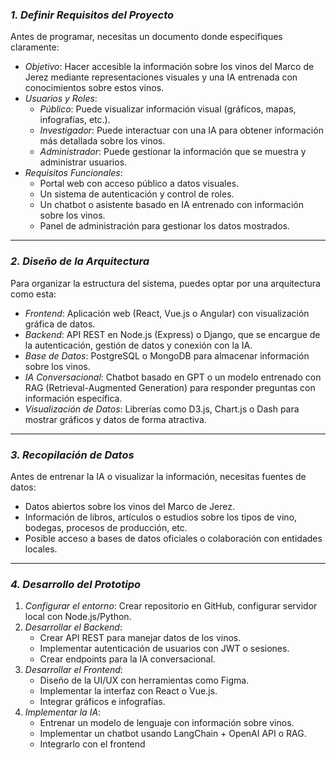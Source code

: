### *1. Definir Requisitos del Proyecto*
Antes de programar, necesitas un documento donde especifiques claramente:
- *Objetivo*: Hacer accesible la información sobre los vinos del Marco de Jerez mediante representaciones visuales y una IA entrenada con conocimientos sobre estos vinos.
- *Usuarios y Roles*:
  - *Público*: Puede visualizar información visual (gráficos, mapas, infografías, etc.).
  - *Investigador*: Puede interactuar con una IA para obtener información más detallada sobre los vinos.
  - *Administrador*: Puede gestionar la información que se muestra y administrar usuarios.
- *Requisitos Funcionales*:
  - Portal web con acceso público a datos visuales.
  - Un sistema de autenticación y control de roles.
  - Un chatbot o asistente basado en IA entrenado con información sobre los vinos.
  - Panel de administración para gestionar los datos mostrados.

---

### *2. Diseño de la Arquitectura*
Para organizar la estructura del sistema, puedes optar por una arquitectura como esta:

- *Frontend*: Aplicación web (React, Vue.js o Angular) con visualización gráfica de datos.
- *Backend*: API REST en Node.js (Express) o Django, que se encargue de la autenticación, gestión de datos y conexión con la IA.
- *Base de Datos*: PostgreSQL o MongoDB para almacenar información sobre los vinos.
- *IA Conversacional*: Chatbot basado en GPT o un modelo entrenado con RAG (Retrieval-Augmented Generation) para responder preguntas con información específica.
- *Visualización de Datos*: Librerías como D3.js, Chart.js o Dash para mostrar gráficos y datos de forma atractiva.

---

### *3. Recopilación de Datos*
Antes de entrenar la IA o visualizar la información, necesitas fuentes de datos:
- Datos abiertos sobre los vinos del Marco de Jerez.
- Información de libros, artículos o estudios sobre los tipos de vino, bodegas, procesos de producción, etc.
- Posible acceso a bases de datos oficiales o colaboración con entidades locales.

---

### *4. Desarrollo del Prototipo*
1. *Configurar el entorno*: Crear repositorio en GitHub, configurar servidor local con Node.js/Python.
2. *Desarrollar el Backend*:
   - Crear API REST para manejar datos de los vinos.
   - Implementar autenticación de usuarios con JWT o sesiones.
   - Crear endpoints para la IA conversacional.
3. *Desarrollar el Frontend*:
   - Diseño de la UI/UX con herramientas como Figma.
   - Implementar la interfaz con React o Vue.js.
   - Integrar gráficos e infografías.
4. *Implementar la IA*:
   - Entrenar un modelo de lenguaje con información sobre vinos.
   - Implementar un chatbot usando LangChain + OpenAI API o RAG.
   - Integrarlo con el frontend
